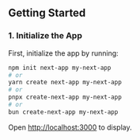 ## Getting Started

### 1. Initialize the App

First, initialize the app by running:

```bash
npm init next-app my-next-app
# or
yarn create next-app my-next-app
# or
pnpx create-next-app my-next-app
# or
bun create-next-app my-next-app
```
Open [http://localhost:3000](http://localhost:3000) to display.
